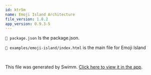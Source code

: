 ```yaml
---
id: ktr5m
name: Emoji Island Architecture
file_version: 1.0.2
app_version: 0.9.3-5
---
```


`📄 package.json` Is the package.json.

`📄 examples/emoji-island/index.html` is the main file for Emoji Island

<br/>

This file was generated by Swimm. [Click here to view it in the app](https://app.swimm.io/repos/Z2l0aHViJTNBJTNBdXNlLW1hZ2ljLWNsYXNzJTNBJTNBc2hpZnR5cA==/docs/ktr5m).